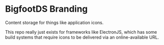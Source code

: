 # BigfootDS Branding

Content storage for things like application icons.

This repo really just exists for frameworks like ElectronJS, which has some build systems that require icons to be delivered via an online-available URL.